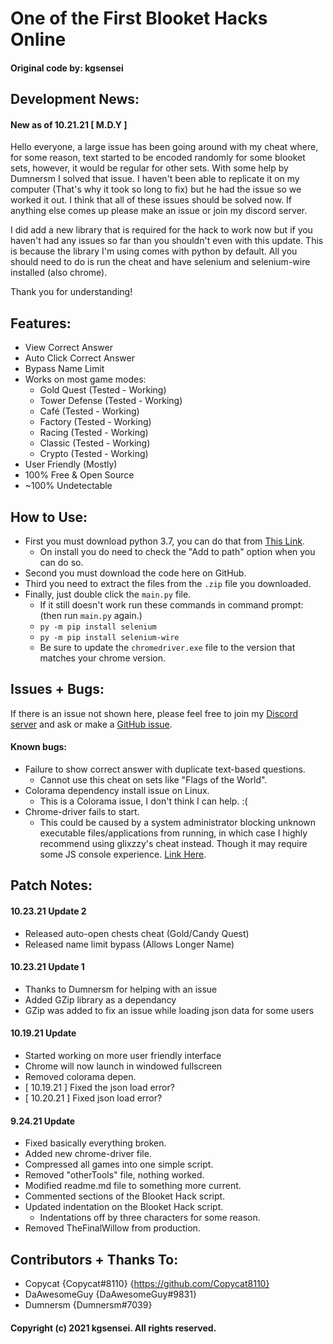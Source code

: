 # One of the First Blooket Hacks Online

#### Original code by: kgsensei

## Development News:

#### New as of 10.21.21 [ M.D.Y ]

Hello everyone, a large issue has been going around with my cheat where, for some reason, text started to be encoded randomly for some blooket sets, however, it would be regular for other sets. With some help by Dumnersm I solved that issue. I haven't been able to replicate it on my computer (That's why it took so long to fix) but he had the issue so we worked it out. I think that all of these issues should be solved now. If anything else comes up please make an issue or join my discord server.

I did add a new library that is required for the hack to work now but if you haven't had any issues so far than you shouldn't even with this update. This is because the library I'm using comes with python by default. All you should need to do is run the cheat and have selenium and selenium-wire installed (also chrome).

Thank you for understanding!

## Features:

- View Correct Answer
- Auto Click Correct Answer
- Bypass Name Limit
- Works on most game modes:
  - Gold Quest (Tested - Working)
  - Tower Defense (Tested - Working)
  - Café (Tested - Working)
  - Factory (Tested - Working)
  - Racing (Tested - Working)
  - Classic (Tested - Working)
  - Crypto (Tested - Working)
- User Friendly (Mostly)
- 100% Free & Open Source
- ~100% Undetectable

## How to Use:

- First you must download python 3.7, you can do that from [This Link](https://www.python.org/downloads/release/python-377/).
  - On install you do need to check the "Add to path" option when you can do so.
- Second you must download the code here on GitHub.
- Third you need to extract the files from the `.zip` file you downloaded.
- Finally, just double click the `main.py` file.
  - If it still doesn't work run these commands in command prompt: (then run `main.py` again.)
   - `py -m pip install selenium`
   - `py -m pip install selenium-wire`
  - Be sure to update the `chromedriver.exe` file to the version that matches your chrome version.

## Issues + Bugs:

If there is an issue not shown here, please feel free to join my [Discord server](http://discord.gg/BdMbFYwjEf) and ask or make a [GitHub issue](https://github.com/kgsensei/BlooketHack/issues).

#### Known bugs:

- Failure to show correct answer with duplicate text-based questions.
  - Cannot use this cheat on sets like "Flags of the World".
- Colorama dependency install issue on Linux.
  - This is a Colorama issue, I don't think I can help. :(
- Chrome-driver fails to start.
  - This could be caused by a system administrator blocking unknown executable files/applications from running, in which case I highly recommend using glixzzy's cheat instead. Though it may require some JS console experience. [Link Here](https://github.com/glixzzy/blooket-hack).

## Patch Notes:

#### 10.23.21 Update 2
- Released auto-open chests cheat (Gold/Candy Quest)
- Released name limit bypass (Allows Longer Name)

#### 10.23.21 Update 1
- Thanks to Dumnersm for helping with an issue
- Added GZip library as a dependancy
- GZip was added to fix an issue while loading json data for some users

#### 10.19.21 Update
- Started working on more user friendly interface
- Chrome will now launch in windowed fullscreen
- Removed colorama depen.
- [ 10.19.21 ] Fixed the json load error?
- [ 10.20.21 ] Fixed json load error?

#### 9.24.21 Update
- Fixed basically everything broken.
- Added new chrome-driver file.
- Compressed all games into one simple script.
- Removed "otherTools" file, nothing worked.
- Modified readme.md file to something more current.
- Commented sections of the Blooket Hack script.
- Updated indentation on the Blooket Hack script.
  - Indentations off by three characters for some reason.
- Removed TheFinalWillow from production.

## Contributors + Thanks To:

- Copycat {Copycat#8110} {https://github.com/Copycat8110}
- DaAwesomeGuy {DaAwesomeGuy#9831}
- Dumnersm {Dumnersm#7039}

#### Copyright (c) 2021 kgsensei. All rights reserved.
